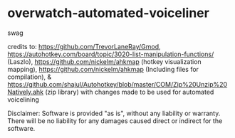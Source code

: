 # overwatch-automated-voiceliner
swag

credits to: https://github.com/TrevorLaneRay/Gmod, https://autohotkey.com/board/topic/3020-list-manipulation-functions/ (Laszlo), https://github.com/nickelm/ahkmap (hotkey visualization mapping), https://github.com/nickelm/ahkmap (Including files for compilation), & https://github.com/shajul/Autohotkey/blob/master/COM/Zip%20Unzip%20Natively.ahk (zip library)
with changes made to be used for automated voicelining


Disclaimer: Software is provided "as is", without any liability or warranty.
There will be no liability for any damages caused direct or indirect for the software.

